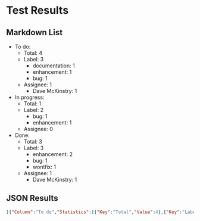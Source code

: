 # Test Results
## Markdown List
- To do:
  - Total: 4
  - Label: 3
    - documentation: 1
    - enhancement: 1
    - bug: 1
  - Assignee: 1
    - Dave McKinstry: 1
- In progress:
  - Total: 1
  - Label: 2
    - bug: 1
    - enhancement: 1
  - Assignee: 0
- Done:
  - Total: 3
  - Label: 3
    - enhancement: 2
    - bug: 1
    - wontfix: 1
  - Assignee: 1
    - Dave McKinstry: 1

## JSON Results
``` JSON
[{"Column":"To do","Statistics":[{"Key":"Total","Value":4},{"Key":"Label","Value":[{"Key":"documentation","Value":1},{"Key":"enhancement","Value":1},{"Key":"bug","Value":1}]},{"Key":"Assignee","Value":[{"Key":"Dave McKinstry","Value":1}]}]},{"Column":"In progress","Statistics":[{"Key":"Total","Value":1},{"Key":"Label","Value":[{"Key":"bug","Value":1},{"Key":"enhancement","Value":1}]},{"Key":"Assignee","Value":[]}]},{"Column":"Done","Statistics":[{"Key":"Total","Value":3},{"Key":"Label","Value":[{"Key":"enhancement","Value":2},{"Key":"bug","Value":1},{"Key":"wontfix","Value":1}]},{"Key":"Assignee","Value":[{"Key":"Dave McKinstry","Value":1}]}]}]
```
